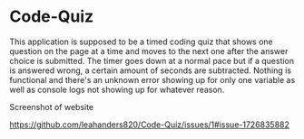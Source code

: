 # Code-Quiz


This application is supposed to be a timed coding quiz that shows one question on the page at a time and moves to the next one after the answer choice is submitted. The timer goes down at a normal pace but if a question is answered wrong, a certain amount of seconds are subtracted. Nothing is functional and there's an unknown error showing up for only one variable as well as console logs not showing up for whatever reason.

Screenshot of website

https://github.com/leahanders820/Code-Quiz/issues/1#issue-1726835882